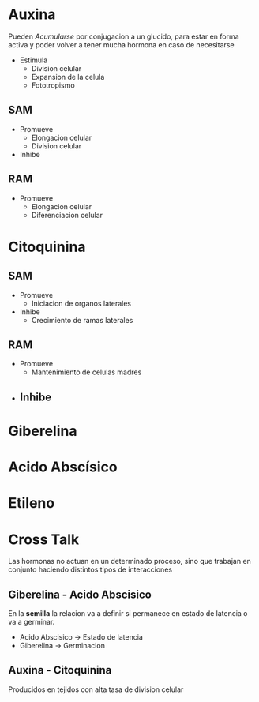 # Auxina

Pueden *Acumularse* por conjugacion a un glucido, para estar en forma activa y poder volver a tener mucha hormona en caso de necesitarse
- Estimula
	- Division celular
	- Expansion de la celula
	- Fototropismo

## SAM

- Promueve
	- Elongacion celular
	- Division celular
- Inhibe

## RAM

- Promueve
	- Elongacion celular
	- Diferenciacion celular

# Citoquinina

## SAM

- Promueve
	- Iniciacion de organos laterales
- Inhibe
	- Crecimiento de ramas laterales

## RAM

- Promueve
	- Mantenimiento de celulas madres
- Inhibe
	- 
# Giberelina

# Acido Abscísico

# Etileno

# Cross Talk

Las hormonas no actuan en un determinado proceso, sino que trabajan en conjunto haciendo distintos tipos de interacciones

## Giberelina - Acido Abscisico

En la **semilla** la relacion va a definir si permanece en estado de latencia o va a germinar.
- Acido Abscisico → Estado de latencia
- Giberelina → Germinacion

## Auxina - Citoquinina

Producidos en tejidos con alta tasa de division celular
